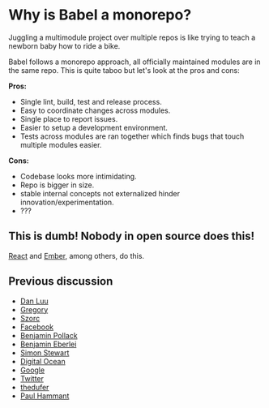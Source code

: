 # Why is Babel a monorepo?

Juggling a multimodule project over multiple repos is like trying to teach a newborn baby how to
ride a bike.

Babel follows a monorepo approach, all officially maintained modules are in the same repo.
This is quite taboo but let's look at the pros and cons:

**Pros:**

 * Single lint, build, test and release process.
 * Easy to coordinate changes across modules.
 * Single place to report issues.
 * Easier to setup a development environment.
 * Tests across modules are ran together which finds bugs that touch multiple modules easier.

**Cons:**

 * Codebase looks more intimidating.
 * Repo is bigger in size.
 * stable internal concepts not externalized hinder innovation/experimentation.
 * ???

## This is dumb! Nobody in open source does this!

[React](https://github.com/facebook/react/tree/master/packages) and [Ember](https://github.com/emberjs/ember.js/tree/master/packages), among others, do this.

## Previous discussion

- [Dan Luu](http://danluu.com/monorepo/)
- [Gregory](http://gregoryszorc.com/blog/2014/09/09/on-monolithic-repositories/)
- [Szorc](http://gregoryszorc.com/blog/2015/02/17/lost-productivity-due-to-non-unified-repositories/)
- [Face](https://developers.facebooklive.com/videos/561/big-code-developer-infrastructure-at-facebook-s-scale)[book](https://code.facebook.com/posts/218678814984400/scaling-mercurial-at-facebook/)
- [Benjamin Pollack](http://bitquabit.com/post/unorthodocs-abandon-your-dvcs-and-return-to-sanity/)
- [Benjamin Eberlei](https://qafoo.com/resources/presentations/froscon_2015/monorepos.html)
- [Simon Stewart](http://blog.rocketpoweredjetpants.com/2015/04/monorepo-one-source-code-repository-to.html)
- [Digital Ocean](https://www.digitalocean.com/company/blog/taming-your-go-dependencies/)
- [Google](http://www.infoq.com/presentations/Development-at-Google)
- [Twitter](http://git-merge.com/videos/scaling-git-at-twitter-wilhelm-bierbaum.html)
- [thedufer](http://www.reddit.com/r/programming/comments/1unehr/scaling_mercurial_at_facebook/cek9nkq)
- [Paul Hammant](http://paulhammant.com/categories.html#trunk_based_development)
